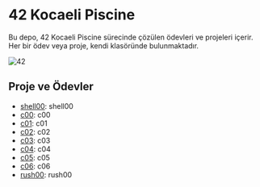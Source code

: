 # 42 Kocaeli Piscine

Bu depo, 42 Kocaeli Piscine sürecinde çözülen ödevleri ve projeleri içerir. Her bir ödev veya proje, kendi klasöründe bulunmaktadır.

![42](https://github.com/akcankaan/42-School-Piscine/assets/63432799/e2ee15bd-e6ae-4a38-af4c-478c314b31d8)

## Proje ve Ödevler

- [shell00](./shell00): shell00
- [c00](./c00): c00
- [c01](./c01): c01
- [c02](./c02): c02
- [c03](./c03): c03
- [c04](./c04): c04
- [c05](./c05): c05
- [c06](./c06): c06
- [rush00](./rush00): rush00
